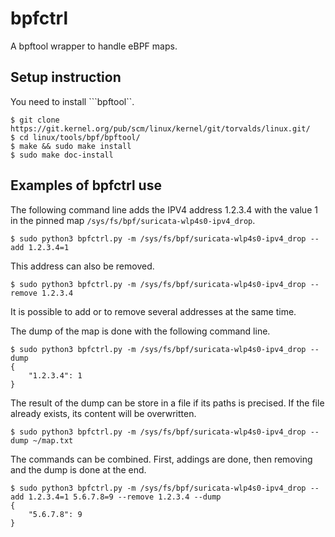 # bpfctrl

A bpftool wrapper to handle eBPF maps.

## Setup instruction
You need to install ```bpftool``.

```
$ git clone https://git.kernel.org/pub/scm/linux/kernel/git/torvalds/linux.git/
$ cd linux/tools/bpf/bpftool/
$ make && sudo make install
$ sudo make doc-install
```

## Examples of bpfctrl use
The following command line adds the IPV4 address 1.2.3.4 with the value 1 in the pinned map `/sys/fs/bpf/suricata-wlp4s0-ipv4_drop`.
```
$ sudo python3 bpfctrl.py -m /sys/fs/bpf/suricata-wlp4s0-ipv4_drop --add 1.2.3.4=1
```
This address can also be removed.
```
$ sudo python3 bpfctrl.py -m /sys/fs/bpf/suricata-wlp4s0-ipv4_drop --remove 1.2.3.4
```
It is possible to add or to remove several addresses at the same time.


The dump of the map is done with the following command line.
```
$ sudo python3 bpfctrl.py -m /sys/fs/bpf/suricata-wlp4s0-ipv4_drop --dump
{
    "1.2.3.4": 1
}
```
The result of the dump can be store in a file if its paths is precised. If the file already exists, its content will be overwritten.
```
$ sudo python3 bpfctrl.py -m /sys/fs/bpf/suricata-wlp4s0-ipv4_drop --dump ~/map.txt
```

The commands can be combined. First, addings are done, then removing and the dump is done at the end.
```
$ sudo python3 bpfctrl.py -m /sys/fs/bpf/suricata-wlp4s0-ipv4_drop --add 1.2.3.4=1 5.6.7.8=9 --remove 1.2.3.4 --dump
{
    "5.6.7.8": 9
}

```

